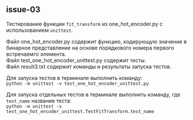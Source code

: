 ## issue-03
Тестирование функции `fit_transform` из one_hot_encoder.py с использованием `unittest`.

Файл one_hot_encoder.py содержит функцию, кодирующую значение в бинарное представление на основе порядкового номера первого встречаемго элемента.     
Файл test_one_hot_encoder_unittest.py содержит тесты.    
Файл result3.txt содержит команды и результаты запуска тестов.    

Для запуска тестов в терминале выполнить команду:  
`python -m unittest -v test_one_hot_encoder_unittest.py` 

Для запуска отдельных тестов в терминале выполнить команду, где `test_name` название теста:  
`python -m unittest -v test_one_hot_encoder_unittest.TestFitTransform.test_name`
